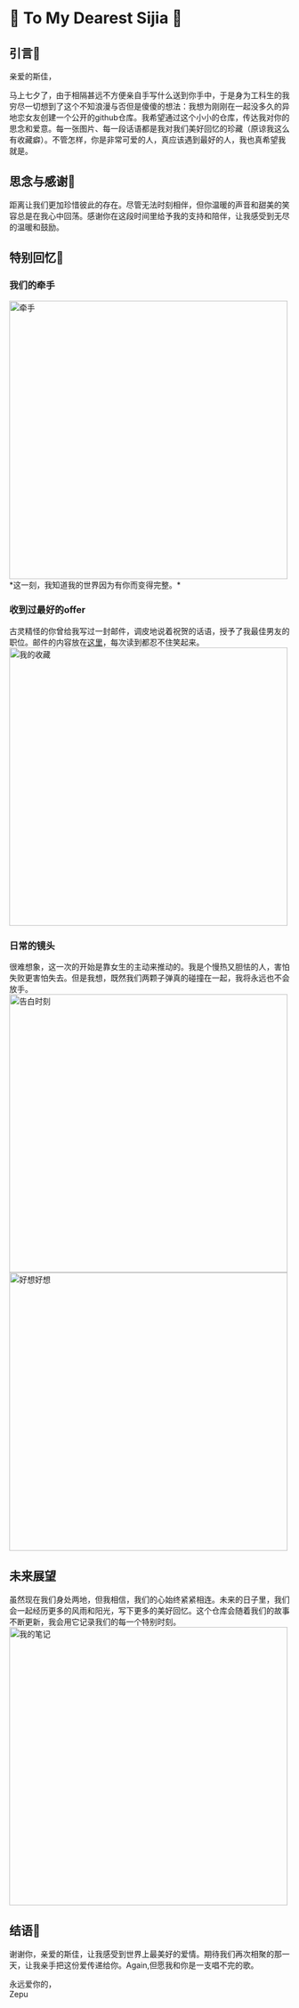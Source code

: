 # 🌹 To My Dearest Sijia 🌹

##  引言💖

亲爱的斯佳，

马上七夕了，由于相隔甚远不方便亲自手写什么送到你手中，于是身为工科生的我穷尽一切想到了这个不知浪漫与否但是傻傻的想法：我想为刚刚在一起没多久的异地恋女友创建一个公开的github仓库。我希望通过这个小小的仓库，传达我对你的思念和爱意。每一张图片、每一段话语都是我对我们美好回忆的珍藏（原谅我这么有收藏癖）。不管怎样，你是非常可爱的人，真应该遇到最好的人，我也真希望我就是。

##  思念与感谢🌟

距离让我们更加珍惜彼此的存在。尽管无法时刻相伴，但你温暖的声音和甜美的笑容总是在我心中回荡。感谢你在这段时间里给予我的支持和陪伴，让我感受到无尽的温暖和鼓励。

##  特别回忆📸

### 我们的牵手
<img src="photos/hand_in_hand.JPG" alt="牵手" width="500"/>
*这一刻，我知道我的世界因为有你而变得完整。*

### 收到过最好的offer
古灵精怪的你曾给我写过一封邮件，调皮地说着祝贺的话语，授予了我最佳男友的职位。邮件的内容放在[这里](messages/My_Best_Offer_in_life.pdf)，每次读到都忍不住笑起来。
<img src="photos/selfie_kiss.PNG" alt="我的收藏" width="500"/>


### 日常的镜头
很难想象，这一次的开始是靠女生的主动来推动的。我是个慢热又胆怯的人，害怕失败更害怕失去。但是我想，既然我们两颗子弹真的碰撞在一起，我将永远也不会放手。
<img src="messages/gaobai.PNG" alt="告白时刻" width="500"/>
<img src="messages/Miss.PNG" alt="好想好想" width="500"/>

## 未来展望

虽然现在我们身处两地，但我相信，我们的心始终紧紧相连。未来的日子里，我们会一起经历更多的风雨和阳光，写下更多的美好回忆。这个仓库会随着我们的故事不断更新，我会用它记录我们的每一个特别时刻。
<img src="photos/note.PNG" alt="我的笔记" width="500"/>

##  结语💌

谢谢你，亲爱的斯佳，让我感受到世界上最美好的爱情。期待我们再次相聚的那一天，让我亲手把这份爱传递给你。Again,但愿我和你是一支唱不完的歌。

永远爱你的，  
Zepu